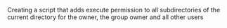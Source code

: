 Creating a script that adds execute permission to all subdirectories of the current directory for the owner, the group owner and all other users
